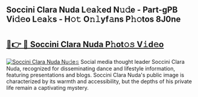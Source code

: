 ## Soccini Clara Nuda L𝚎a𝚔ed N𝚞𝚍e - Part-gPB Vi𝚍𝚎o L𝚎a𝚔s - H𝚘𝚝 O𝚗𝚕yf𝚊ns P𝚑𝚘tos 8J0ne

# <h2><a href="http://kfa12tp.oniu.top/?m=Soccini+Clara+Nuda">🔗👉 🔴 Soccini Clara Nuda P𝚑ot𝚘𝚜 V𝚒d𝚎o</a></h2>

[![Soccini Clara Nuda Nu𝚍e𝚜](https://i.imgur.com/0qMVB7G.gif)](http://kfa12tp.oniu.top/?m=Soccini+Clara+Nuda)
Social media thought leader Soccini Clara Nuda, recognized for disseminating dance and lifestyle information, featuring presentations and blogs. Soccini Clara Nuda's public image is characterized by its warmth and accessibility, but the depths of his private life remain a captivating mystery.  
